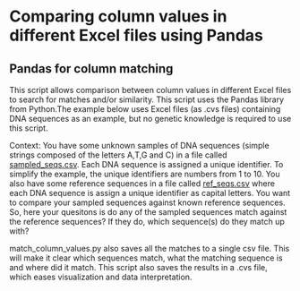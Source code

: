 # Comparing column values in different Excel files using Pandas

## Pandas for column matching
This script allows comparison between column values in different Excel files to search for matches and/or similarity. This script uses the Pandas library from Python.The example below uses Excel files (as .cvs files) containing DNA sequences as an example, but no genetic knowledge is required to use this script. 

Context: You have some unknown samples of DNA sequences (simple strings composed of the letters A,T,G and C) in a file called [sampled_seqs.csv](https://github.com/elianabuenaventura/data_curation_tools/blob/main/sampled_seqs.cvs). Each DNA sequence is assigned a unique identifier. To simplify the example, the unique identifiers are numbers from 1 to 10. You also have some reference sequences in a file called [ref_seqs.csv](https://github.com/elianabuenaventura/data_curation_tools/blob/main/ref_seqs.cvs) where each DNA sequence is assign a unique identifier as capital letters. You want to compare your sampled sequences against known reference sequences. So, here your quesitons is do any of the sampled sequences match against the reference sequences? If they do, which sequence(s) do they match up with?

match_column_values.py also saves all the matches to a single csv file. This will make it clear which sequences match, what the matching sequence is and where did it match. This script also saves the results in a .cvs file, which eases visualization and data interpretation.


